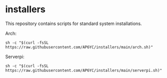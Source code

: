 # installers
This repository contains scripts for standard system installations.

Arch:
```
sh -c "$(curl -fsSL https://raw.githubusercontent.com/AP6YC/installers/main/arch.sh)"
```

Serverpi:
```
sh -c "$(curl -fsSL https://raw.githubusercontent.com/AP6YC/installers/main/serverpi.sh)"
```
